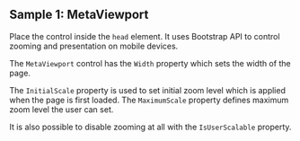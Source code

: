 ## Sample 1: MetaViewport

Place the control inside the `head` element. It uses Bootstrap API to control zooming and presentation on mobile devices.

The `MetaViewport` control has the `Width` property which sets the width of the page.

The `InitialScale` property is used to set initial zoom level which is applied when the page is first loaded.
The `MaximumScale` property defines maximum zoom level the user can set.

It is also possible to disable zooming at all with the `IsUserScalable` property. 